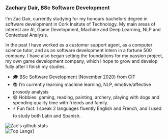 ### Zachary Dair, BSc Software Development

I'm Zac Dair, currently studying for my honours bachelors degree in software development in Cork Insitute of Technology.
My main areas of interest are AI, Game Development, Machine and Deep Learning, NLP and Contextual Analysis.

In the past I have worked as a customer support agent, as a computer science tutor, and as an software development intern in a fortune 500 company.
I have also began setting the foundations for my passion project, my own game development company, which I hope to grow and develop fully after I finish my studies.



- :mortar_board: BSc Software Development (November 2020) from CIT
- :books: I’m currently learning machine learning, NLP, emotive/affective prosody analysis
- 😄 Hobbies: gaming, reading, painting, archery, playing with dogs and spending quality time with friends and family.
- ⚡ Fun fact: I speak 2 languages fluently English and French, and I used to study both Latin and Spanish.


![Zac's github stats](https://github-readme-stats.vercel.app/api?username=ZacDair&include_all_commits=true&theme=vue-dark&show_icons=true)  
![Top Langs](https://github-readme-stats.vercel.app/api/top-langs/?username=ZacDair&include_all_commits=true&theme=vue-dark&show_icons=true)]
